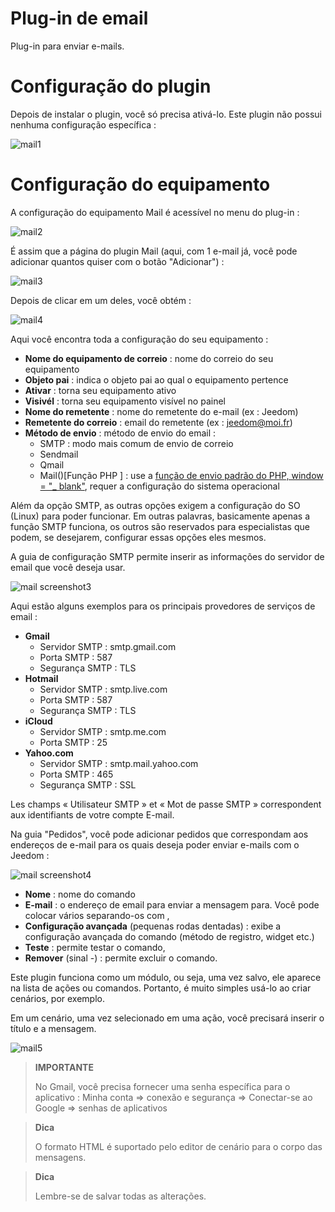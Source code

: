 # Plug-in de email

Plug-in para enviar e-mails.

# Configuração do plugin 

Depois de instalar o plugin, você só precisa ativá-lo. Este plugin não possui nenhuma configuração específica :

![mail1](../images/mail1.PNG)

# Configuração do equipamento 

A configuração do equipamento Mail é acessível no menu do plug-in :

![mail2](../images/mail2.PNG)

É assim que a página do plugin Mail (aqui, com 1 e-mail já, você pode adicionar quantos quiser com o botão "Adicionar") :

![mail3](../images/mail3.PNG)

Depois de clicar em um deles, você obtém :

![mail4](../images/mail4.PNG)

Aqui você encontra toda a configuração do seu equipamento :

-   **Nome do equipamento de correio** : nome do correio do seu equipamento
-   **Objeto pai** : indica o objeto pai ao qual o equipamento pertence
-   **Ativar** : torna seu equipamento ativo
-   **Visivél** : torna seu equipamento visível no painel
-   **Nome do remetente** : nome do remetente do e-mail (ex : Jeedom)
-   **Remetente do correio** : email do remetente (ex : <jeedom@moi.fr>)
-   **Método de envio** : método de envio do email :
    -   SMTP : modo mais comum de envio de correio
    -   Sendmail
    -   Qmail
    -   Mail()\[Função PHP \] : use a [função de envio padrão do PHP, window = "\_ blank"](http://fr.php.net/manual/fr/function.mail.php), requer a configuração do sistema operacional

Além da opção SMTP, as outras opções exigem a configuração do SO (Linux) para poder funcionar. Em outras palavras, basicamente apenas a função SMTP funciona, os outros são reservados para especialistas que podem, se desejarem, configurar essas opções eles mesmos.

A guia de configuração SMTP permite inserir as informações do servidor de email que você deseja usar.

![mail screenshot3](../images/mail_screenshot3.jpg)

Aqui estão alguns exemplos para os principais provedores de serviços de email :

-   **Gmail**
    -   Servidor SMTP : smtp.gmail.com
    -   Porta SMTP : 587
    -   Segurança SMTP : TLS
-   **Hotmail**
    -   Servidor SMTP : smtp.live.com
    -   Porta SMTP : 587
    -   Segurança SMTP : TLS
-   **iCloud**
    -   Servidor SMTP : smtp.me.com
    -   Porta SMTP : 25
-   **Yahoo.com**
    -   Servidor SMTP : smtp.mail.yahoo.com
    -   Porta SMTP : 465
    -   Segurança SMTP : SSL

Les champs « Utilisateur SMTP » et « Mot de passe SMTP » correspondent aux identifiants de votre compte E-mail.

Na guia "Pedidos", você pode adicionar pedidos que correspondam aos endereços de e-mail para os quais deseja poder enviar e-mails com o Jeedom :

![mail screenshot4](../images/mail_screenshot4.jpg)

-   **Nome** : nome do comando
-   **E-mail** : o endereço de email para enviar a mensagem para. Você pode colocar vários separando-os com ,
-   **Configuração avançada** (pequenas rodas dentadas) : exibe a configuração avançada do comando (método de registro, widget etc.)
-   **Teste** : permite testar o comando,
-   **Remover** (sinal -) : permite excluir o comando.

Este plugin funciona como um módulo, ou seja, uma vez salvo, ele aparece na lista de ações ou comandos. Portanto, é muito simples usá-lo ao criar cenários, por exemplo.

Em um cenário, uma vez selecionado em uma ação, você precisará inserir o título e a mensagem.

![mail5](../images/mail5.jpg)

> **IMPORTANTE**
>
> No Gmail, você precisa fornecer uma senha específica para o aplicativo : Minha conta ⇒ conexão e segurança ⇒ Conectar-se ao Google ⇒ senhas de aplicativos

> **Dica**
>
> O formato HTML é suportado pelo editor de cenário para o corpo das mensagens.

> **Dica**
>
> Lembre-se de salvar todas as alterações.
